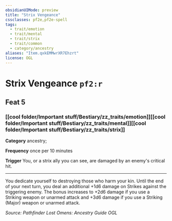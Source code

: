 ```yaml
---
obsidianUIMode: preview
title: "Strix Vengeance"
cssclasses: pf2e,pf2e-spell
tags:
  - trait/emotion
  - trait/mental
  - trait/strix
  - trait/common
  - category/ancestry
aliases: "Item.qxkEMMwrXR7Ehzrt"
license: OGL
---
```

# Strix Vengeance `pf2:r`
## Feat 5
### [[cool folder/Important stuff/Bestiary/zz_traits/emotion]][[cool folder/Important stuff/Bestiary/zz_traits/mental]][[cool folder/Important stuff/Bestiary/zz_traits/strix]]

**Category** ancestry; 




**Frequency** once per 10 minutes

**Trigger** You, or a strix ally you can see, are damaged by an enemy's critical hit.

* * *

You dedicate yourself to destroying those who harm your kin. Until the end of your next turn, you deal an additional +1d6 damage on Strikes against the triggering enemy. The bonus increases to +2d6 damage if you use a Striking weapon or unarmed attack and +3d6 damage if you use a Striking (Major) weapon or unarmed attack.

*Source: Pathfinder Lost Omens: Ancestry Guide*
*OGL*